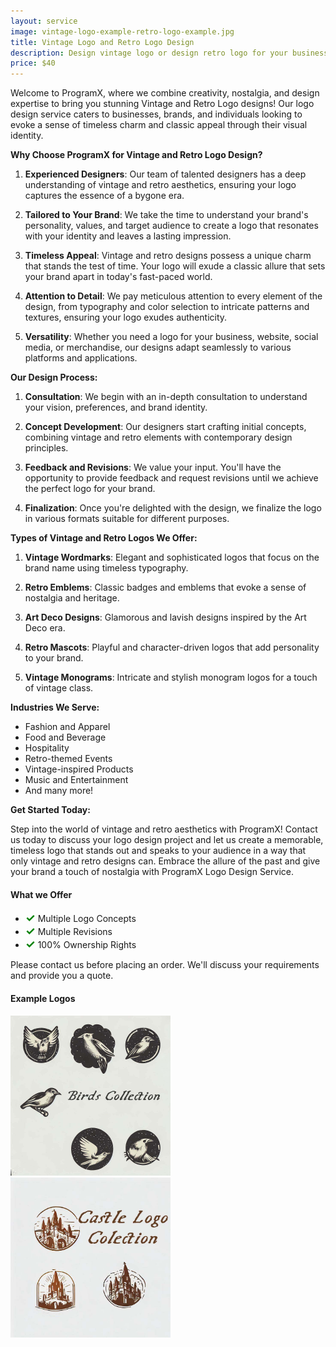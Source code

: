 ```yaml
---
layout: service
image: vintage-logo-example-retro-logo-example.jpg
title: Vintage Logo and Retro Logo Design
description: Design vintage logo or design retro logo for your business
price: $40
---
```


Welcome to ProgramX, where we combine creativity, nostalgia, and design expertise to bring you stunning Vintage and Retro Logo designs! Our logo design service caters to businesses, brands, and individuals looking to evoke a sense of timeless charm and classic appeal through their visual identity.

**Why Choose ProgramX for Vintage and Retro Logo Design?**

1. **Experienced Designers**: Our team of talented designers has a deep understanding of vintage and retro aesthetics, ensuring your logo captures the essence of a bygone era.

2. **Tailored to Your Brand**: We take the time to understand your brand's personality, values, and target audience to create a logo that resonates with your identity and leaves a lasting impression.

3. **Timeless Appeal**: Vintage and retro designs possess a unique charm that stands the test of time. Your logo will exude a classic allure that sets your brand apart in today's fast-paced world.

4. **Attention to Detail**: We pay meticulous attention to every element of the design, from typography and color selection to intricate patterns and textures, ensuring your logo exudes authenticity.

5. **Versatility**: Whether you need a logo for your business, website, social media, or merchandise, our designs adapt seamlessly to various platforms and applications.

**Our Design Process:**

1. **Consultation**: We begin with an in-depth consultation to understand your vision, preferences, and brand identity.

2. **Concept Development**: Our designers start crafting initial concepts, combining vintage and retro elements with contemporary design principles.

3. **Feedback and Revisions**: We value your input. You'll have the opportunity to provide feedback and request revisions until we achieve the perfect logo for your brand.

4. **Finalization**: Once you're delighted with the design, we finalize the logo in various formats suitable for different purposes.

**Types of Vintage and Retro Logos We Offer:**

1. **Vintage Wordmarks**: Elegant and sophisticated logos that focus on the brand name using timeless typography.

2. **Retro Emblems**: Classic badges and emblems that evoke a sense of nostalgia and heritage.

3. **Art Deco Designs**: Glamorous and lavish designs inspired by the Art Deco era.

4. **Retro Mascots**: Playful and character-driven logos that add personality to your brand.

5. **Vintage Monograms**: Intricate and stylish monogram logos for a touch of vintage class.

**Industries We Serve:**

- Fashion and Apparel
- Food and Beverage
- Hospitality
- Retro-themed Events
- Vintage-inspired Products
- Music and Entertainment
- And many more!

**Get Started Today:**

Step into the world of vintage and retro aesthetics with ProgramX! Contact us today to discuss your logo design project and let us create a memorable, timeless logo that stands out and speaks to your audience in a way that only vintage and retro designs can. Embrace the allure of the past and give your brand a touch of nostalgia with ProgramX Logo Design Service.

#### What we Offer

- <span style="color:green; font-size: 18px; font-weight: bold;">✓</span> Multiple Logo Concepts
- <span style="color:green; font-size: 18px; font-weight: bold;">✓</span> Multiple Revisions
- <span style="color:green; font-size: 18px; font-weight: bold;">✓</span> 100% Ownership Rights


Please contact us before placing an order. We'll discuss your requirements and provide you a quote.

#### Example Logos

<img src="/assets/birds-logo-collection-vintage-logo.jpg" alt="bird logo vintage bird logo retro bird logo" height="256">
<img src="/assets/castle-logo-collection-vintage-logo.jpg" alt="castle logo vintage castle logo retro castle logo" height="256">

